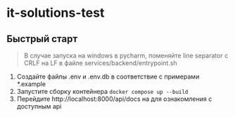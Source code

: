 # it-solutions-test

## Быстрый старт
> В случае запуска на windows в pycharm, поменяйте line separator c CRLF на LF в файле services/backend/entrypoint.sh
1. Создайте файлы .env и .env.db в соответствие с примерами *.example
2. Запустите сборку контейнера ```docker compose up --build```
3. Перейдите http://localhost:8000/api/docs на для ознакомления с доступным api